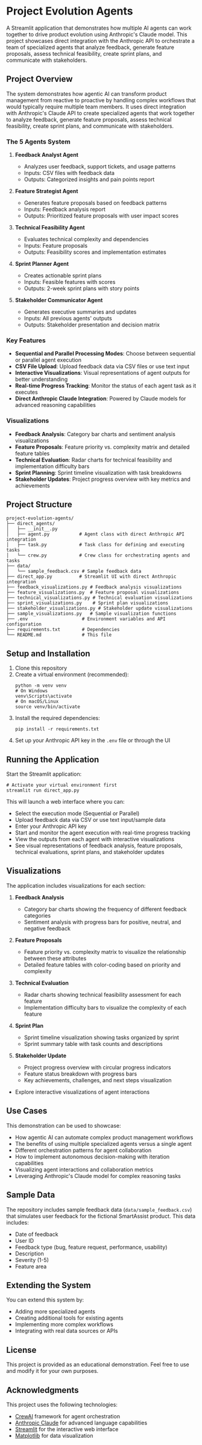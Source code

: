 # Project Evolution Agents

A Streamlit application that demonstrates how multiple AI agents can work together to drive product evolution using Anthropic's Claude model. This project showcases direct integration with the Anthropic API to orchestrate a team of specialized agents that analyze feedback, generate feature proposals, assess technical feasibility, create sprint plans, and communicate with stakeholders.

## Project Overview

The system demonstrates how agentic AI can transform product management from reactive to proactive by handling complex workflows that would typically require multiple team members. It uses direct integration with Anthropic's Claude API to create specialized agents that work together to analyze feedback, generate feature proposals, assess technical feasibility, create sprint plans, and communicate with stakeholders.

### The 5 Agents System

1. **Feedback Analyst Agent**
   - Analyzes user feedback, support tickets, and usage patterns
   - Inputs: CSV files with feedback data
   - Outputs: Categorized insights and pain points report

2. **Feature Strategist Agent**
   - Generates feature proposals based on feedback patterns
   - Inputs: Feedback analysis report
   - Outputs: Prioritized feature proposals with user impact scores

3. **Technical Feasibility Agent**
   - Evaluates technical complexity and dependencies
   - Inputs: Feature proposals
   - Outputs: Feasibility scores and implementation estimates

4. **Sprint Planner Agent**
   - Creates actionable sprint plans
   - Inputs: Feasible features with scores
   - Outputs: 2-week sprint plans with story points

5. **Stakeholder Communicator Agent**
   - Generates executive summaries and updates
   - Inputs: All previous agents' outputs
   - Outputs: Stakeholder presentation and decision matrix

### Key Features

- **Sequential and Parallel Processing Modes**: Choose between sequential or parallel agent execution
- **CSV File Upload**: Upload feedback data via CSV files or use text input
- **Interactive Visualizations**: Visual representations of agent outputs for better understanding
- **Real-time Progress Tracking**: Monitor the status of each agent task as it executes
- **Direct Anthropic Claude Integration**: Powered by Claude models for advanced reasoning capabilities

### Visualizations

- **Feedback Analysis**: Category bar charts and sentiment analysis visualizations
- **Feature Proposals**: Feature priority vs. complexity matrix and detailed feature tables
- **Technical Evaluation**: Radar charts for technical feasibility and implementation difficulty bars
- **Sprint Planning**: Sprint timeline visualization with task breakdowns
- **Stakeholder Updates**: Project progress overview with key metrics and achievements

## Project Structure

```
project-evolution-agents/
├── direct_agents/
│   ├── __init__.py
│   ├── agent.py           # Agent class with direct Anthropic API integration
│   ├── task.py            # Task class for defining and executing tasks
│   └── crew.py            # Crew class for orchestrating agents and tasks
├── data/
│   └── sample_feedback.csv # Sample feedback data
├── direct_app.py          # Streamlit UI with direct Anthropic integration
├── feedback_visualizations.py # Feedback analysis visualizations
├── feature_visualizations.py  # Feature proposal visualizations
├── technical_visualizations.py # Technical evaluation visualizations
├── sprint_visualizations.py    # Sprint plan visualizations
├── stakeholder_visualizations.py # Stakeholder update visualizations
├── sample_visualizations.py   # Sample visualization functions
├── .env                    # Environment variables and API configuration
├── requirements.txt        # Dependencies
└── README.md               # This file
```

## Setup and Installation

1. Clone this repository
2. Create a virtual environment (recommended):
   ```
   python -m venv venv
   # On Windows
   venv\Scripts\activate
   # On macOS/Linux
   source venv/bin/activate
   ```
3. Install the required dependencies:
   ```
   pip install -r requirements.txt
   ```
4. Set up your Anthropic API key in the `.env` file or through the UI

## Running the Application

Start the Streamlit application:

```
# Activate your virtual environment first
streamlit run direct_app.py
```

This will launch a web interface where you can:
- Select the execution mode (Sequential or Parallel)
- Upload feedback data via CSV or use text input/sample data
- Enter your Anthropic API key
- Start and monitor the agent execution with real-time progress tracking
- View the outputs from each agent with interactive visualizations
- See visual representations of feedback analysis, feature proposals, technical evaluations, sprint plans, and stakeholder updates

## Visualizations

The application includes visualizations for each section:

1. **Feedback Analysis**
   - Category bar charts showing the frequency of different feedback categories
   - Sentiment analysis with progress bars for positive, neutral, and negative feedback

2. **Feature Proposals**
   - Feature priority vs. complexity matrix to visualize the relationship between these attributes
   - Detailed feature tables with color-coding based on priority and complexity

3. **Technical Evaluation**
   - Radar charts showing technical feasibility assessment for each feature
   - Implementation difficulty bars to visualize the complexity of each feature

4. **Sprint Plan**
   - Sprint timeline visualization showing tasks organized by sprint
   - Sprint summary table with task counts and descriptions

5. **Stakeholder Update**
   - Project progress overview with circular progress indicators
   - Feature status breakdown with progress bars
   - Key achievements, challenges, and next steps visualization
- Explore interactive visualizations of agent interactions

## Use Cases

This demonstration can be used to showcase:
- How agentic AI can automate complex product management workflows
- The benefits of using multiple specialized agents versus a single agent
- Different orchestration patterns for agent collaboration
- How to implement autonomous decision-making with iteration capabilities
- Visualizing agent interactions and collaboration metrics
- Leveraging Anthropic's Claude model for complex reasoning tasks

## Sample Data

The repository includes sample feedback data (`data/sample_feedback.csv`) that simulates user feedback for the fictional SmartAssist product. This data includes:
- Date of feedback
- User ID
- Feedback type (bug, feature request, performance, usability)
- Description
- Severity (1-5)
- Feature area

## Extending the System

You can extend this system by:
- Adding more specialized agents
- Creating additional tools for existing agents
- Implementing more complex workflows
- Integrating with real data sources or APIs

## License

This project is provided as an educational demonstration. Feel free to use and modify it for your own purposes.

## Acknowledgments

This project uses the following technologies:
- [CrewAI](https://github.com/joaomdmoura/crewAI) framework for agent orchestration
- [Anthropic Claude](https://www.anthropic.com/claude) for advanced language capabilities
- [Streamlit](https://streamlit.io/) for the interactive web interface
- [Matplotlib](https://matplotlib.org/) for data visualization
